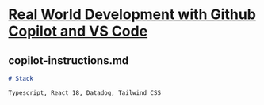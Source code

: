 # [Real World Development with Github Copilot and VS Code](https://www.youtube.com/watch?v=eOxOzcw70f0&t=1730s)


## copilot-instructions.md

```markdown
# Stack

Typescript, React 18, Datadog, Tailwind CSS

```
